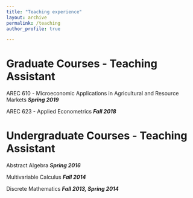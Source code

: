 ```yaml
---
title: "Teaching experience"
layout: archive
permalink: /teaching
author_profile: true

---
```


Graduate Courses - Teaching Assistant
======
AREC 610 - Microeconomic Applications in Agricultural and Resource Markets 
***Spring 2019***

AREC 623 - Applied Econometrics
***Fall 2018***

Undergraduate Courses - Teaching Assistant
======
Abstract Algebra
***Spring 2016***

Multivariable Calculus
***Fall 2014***

Discrete Mathematics
***Fall 2013, Spring 2014***